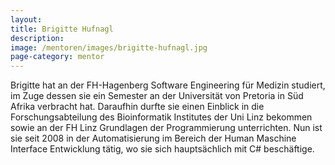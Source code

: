 ```yaml
---
layout:
title: Brigitte Hufnagl
description: 
image: /mentoren/images/brigitte-hufnagl.jpg
page-category: mentor
---
```


Brigitte hat an der FH-Hagenberg Software Engineering für Medizin studiert, im Zuge dessen sie ein Semester an der Universität von 
Pretoria in Süd Afrika verbracht hat. Daraufhin durfte sie einen Einblick in die Forschungsabteilung des Bioinformatik Institutes der Uni Linz bekommen 
sowie an der FH Linz Grundlagen der Programmierung unterrichten. 
Nun ist sie seit 2008 in der Automatisierung im Bereich der Human Maschine Interface Entwicklung tätig, wo sie sich hauptsächlich mit C# beschäftige.  
